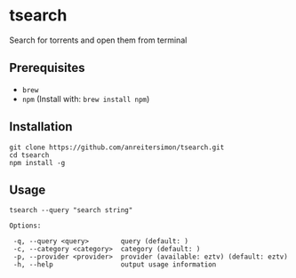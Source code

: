 # tsearch
Search for torrents and open them from terminal

## Prerequisites
- `brew`
- `npm` (Install with: `brew install npm`)


## Installation
```
git clone https://github.com/anreitersimon/tsearch.git
cd tsearch
npm install -g
```
## Usage
```
tsearch --query "search string"

Options:

 -q, --query <query>        query (default: )
 -c, --category <category>  category (default: )
 -p, --provider <provider>  provider (available: eztv) (default: eztv)
 -h, --help                 output usage information
```

